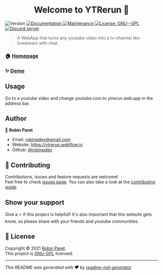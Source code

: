 <h1 align="center">Welcome to YTRerun 👋</h1>
<p>
  <img alt="Version" src="https://img.shields.io/badge/version-1.0.0-blue.svg?cacheSeconds=2592000" />
  <a href="https://github.com/robinpdev/ytrerun#readme" target="_blank">
    <img alt="Documentation" src="https://img.shields.io/badge/documentation-yes-brightgreen.svg" />
  </a>
  <a href="https://github.com/robinpdev/ytrerun/graphs/commit-activity" target="_blank">
    <img alt="Maintenance" src="https://img.shields.io/badge/Maintained%3F-yes-green.svg" />
  </a>
  <a href="https://www.gnu.org/licenses/gpl-3.0.html" target="_blank">
    <img alt="License: GNU--GPL" src="https://img.shields.io/badge/license-GPL-blue" />
  </a>

  <a href="https://discord.gg/UyYmmXQaHF" target="_blank">
    <img alt="Discord server" src="https://img.shields.io/discord/828348652736479292?label=Discord%20server" />
  </a>
</p>

> A WebApp that turns any youtube video into a tv-channel like livestream with chat.

### 🏠 [Homepage](https://ytrerun.webflow.io)

### ✨ [Demo](https://ytrerun.web.app/room.html?v=aqz-KE-bpKQ)

## Usage

Go to a youtube video and change youtube.com to ytrerun.web.app in the address bar.

## Author

👤 **Robin Paret**

* Email: [robinpdev@gmail.com](mailto:robinpdevgmail.com)
* Website: https://ytrerun.webflow.io
* Github: [@robinpdev](https://github.com/robinpdev)

## 🤝 Contributing

Contributions, issues and feature requests are welcome!<br />Feel free to check [issues page](https://github.com/robinpdev/ytrerun/issues). You can also take a look at the [contributing guide](https://github.com/robinpdev/ytrerun/blob/master/CONTRIBUTING.md).

## Show your support

Give a ⭐️ if this project is helpfull! It's also important that this website gets know, so please share with your friends and youtube communities.

## 📝 License

Copyright © 2021 [Robin Paret](https://github.com/robinpdev).<br />
This project is [GNU-GPL](https://www.gnu.org/licenses/gpl-3.0.html) licensed.

***
_This README was generated with ❤️ by [readme-md-generator](https://github.com/kefranabg/readme-md-generator)_
